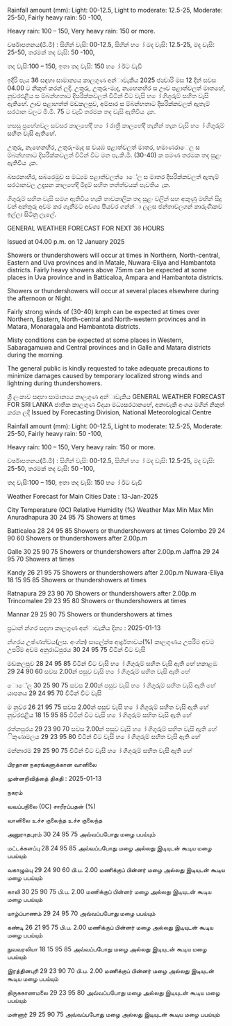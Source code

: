 Rainfall amount (mm): Light: 00-12.5, Light to moderate: 12.5-25, Moderate: 25-50, Fairly heavy rain: 50 -100,

Heavy rain: 100 – 150, Very heavy rain: 150 or more.

වර්ෂාපතනය(මි.මී) : සිහින් වැසි: 00-12.5, සිහින් හ ෝ මද වැසි: 12.5-25, මද වැසි: 25-50, තරමක් තද වැසි: 50 -100,

තද වැසි:100 – 150, ඉතා තද වැසි: 150 හ ෝ ඊට වැඩි

ඉදිරි පැය 36 සඳහා සාමාන්‍යය කාලගුණ අන්‍ාවැකිය 2025 ජන්‍වාරි මස 12 දින්‍ සවස 04.00 ට නිකුත් කරන්‍ ලදි. උතුරු, උතුරු-මැද, නැහෙනහිර ස ඌව පළාත්වලත් මාතහේ, නුවරඑළිය ස ම්බන්හතාට දිසරික්කවලත් විටින් විට වැසි හ ෝ ගිගුරුම් සහිත වැසි ඇතිහේ. ඌව පළාහත්ත් මඩකලපුව, අම්පාර ස ම්බන්හතාට දිසරික්කවලත් ඇතැම් සරථාන වලට මි.මි. 75 ට වැඩි තරමක තද වැසි ඇතිවිය ැක.

හසසු ප්‍රහේශවල සවසර කාලහේදී හ ෝ රාත්‍රී කාලහේදී තැනින් තැන වැසි හ ෝ ගිගුරුම් සහිත වැසි ඇතිහේ.

උතුරු, නැහෙනහිර, උතුරු-මැද ස වයඹ පළාත්වලත් මාතර, හමාණරාෙල ස ම්බන්හතාට දිසරික්කවලත් විටින් විට මන පැ.කි.මී. (30-40) ක පමණ තරමක තද සුළං ඇතිවිය ැක.

බසරනාහිර, සබරෙමුව ස මධ්‍යම පළාත්වලත් ොේල ස මාතර දිසරික්කවලත් ඇතැම් සරථානවල උදෑසන කාලහේදී මීදුම් සහිත තත්ත්වයක් පැවතිය ැක.

ගිගුරුම් සහිත වැසි සමග ඇතිවිය හැකි තාවකාලික තද සුළං වලින් සහ අකුණු මඟින් සිදු වන්‍ අන්‍තුරු අවම කර ගැනීමට අවශ්‍ය පියවර ගන්න්‍ා ලලස ජන්‍තාවලගන් කාරුණිකව ඉල්ලා සිටිනු ලැලේ.

GENERAL WEATHER FORECAST FOR NEXT 36 HOURS

Issued at 04.00 p.m. on 12 January 2025

Showers or thundershowers will occur at times in Northern, North-central, Eastern and Uva provinces and in Matale, Nuwara-Eliya and Hambantota districts. Fairly heavy showers above 75mm can be expected at some places in Uva province and in Batticaloa, Ampara and Hambantota districts.

Showers or thundershowers will occur at several places elsewhere during the afternoon or Night.

Fairly strong winds of (30-40) kmph can be expected at times over Northern, Eastern, North-central and North-western provinces and in Matara, Monaragala and Hambantota districts.

Misty conditions can be expected at some places in Western, Sabaragamuwa and Central provinces and in Galle and Matara districts during the morning.

The general public is kindly requested to take adequate precautions to minimize damages caused by temporary localized strong winds and lightning during thundershowers.

ශ්‍රී ලංකාව සඳහා සාමාන්‍යය කාලගුණ අන්‍ාවැකිය GENERAL WEATHER FORECAST FOR SRI LANKA ජාතික කාලගුණ විදයා මධ්‍යසරථානහේ, අනාවැකි අංශය මගින් නිකුත් කරන ලදි Issued by Forecasting Division, National Meteorological Centre

Rainfall amount (mm): Light: 00-12.5, Light to moderate: 12.5-25, Moderate: 25-50, Fairly heavy rain: 50 -100,

Heavy rain: 100 – 150, Very heavy rain: 150 or more.

වර්ෂාපතනය(මි.මී) : සිහින් වැසි: 00-12.5, සිහින් හ ෝ මද වැසි: 12.5-25, මද වැසි: 25-50, තරමක් තද වැසි: 50 -100,

තද වැසි:100 – 150, ඉතා තද වැසි: 150 හ ෝ ඊට වැඩි

Weather Forecast for Main Cities Date : 13-Jan-2025

City Temperature (0C) Relative Humidity (%) Weather Max Min Max Min Anuradhapura 30 24 95 75 Showers at times

Batticaloa 28 24 95 85 Showers or thundershowers at times Colombo 29 24 90 60 Showers or thundershowers after 2.00p.m

Galle 30 25 90 75 Showers or thundershowers after 2.00p.m Jaffna 29 24 95 70 Showers at times

Kandy 26 21 95 75 Showers or thundershowers after 2.00p.m Nuwara-Eliya 18 15 95 85 Showers or thundershowers at times

Ratnapura 29 23 90 70 Showers or thundershowers after 2.00p.m Trincomalee 29 23 95 80 Showers or thundershowers at times

Mannar 29 25 90 75 Showers or thundershowers at times

ප්‍රධාන්‍ න්‍ගර සදහා කාලගුණ අන්‍ාවැකිය දින්‍ය : 2025-01-13

න්‍ගරය උෂ්ණත්වය(ලස. අංශ්‍ක) සාලේක්ෂ ආර්ද්‍රතාවය(%) කාලගුණය උපරිම අවම උපරිම අවම අනුරාධ්‍පුරය 30 24 95 75 විටින් විට වැසි

මඩකලපුව 28 24 95 85 විටින් විට වැසි හ ෝ ගිගුරුම් සහිත වැසි ඇති හේ හකාළඹ 29 24 90 60 සවස 2.00න් පසුව වැසි හ ෝ ගිගුරුම් සහිත වැසි ඇති හේ

ොේල 30 25 90 75 සවස 2.00න් පසුව වැසි හ ෝ ගිගුරුම් සහිත වැසි ඇති හේ යාපනය 29 24 95 70 විටින් විට වැසි

ම නුවර 26 21 95 75 සවස 2.00න් පසුව වැසි හ ෝ ගිගුරුම් සහිත වැසි ඇති හේ නුවරඑළිය 18 15 95 85 විටින් විට වැසි හ ෝ ගිගුරුම් සහිත වැසි ඇති හේ

රත්නපුරය 29 23 90 70 සවස 2.00න් පසුව වැසි හ ෝ ගිගුරුම් සහිත වැසි ඇති හේ ිකුණාමලය 29 23 95 80 විටින් විට වැසි හ ෝ ගිගුරුම් සහිත වැසි ඇති හේ

මන්නාරම 29 25 90 75 විටින් විට වැසි හ ෝ ගිගුරුම් සහිත වැසි ඇති හේ

பிரதான நகரங்களுக்கான வானிலை

முன்னறிவித்தை் திகதி : 2025-01-13

நகரம்

வவப்பநிலை (0C) சாரீரப்பதன் (%)

வானிலை உச்ச குலைந்த உச்ச குலைந்த

அனுராதபுரம் 30 24 95 75 அவ்வப்பபோது மழை பபய்யும்

மட்டக்களப்பு 28 24 95 85 அவ்வப்பபோது மழை அல்லது இடியுடன் கூடிய மழை பபய்யும்

வகாழும்பு 29 24 90 60 பி.ப. 2.00 மணிக்குப் பின்னர் மழை அல்லது இடியுடன் கூடிய மழை பபய்யும்

காலி 30 25 90 75 பி.ப. 2.00 மணிக்குப் பின்னர் மழை அல்லது இடியுடன் கூடிய மழை பபய்யும்

யாழ்ப்பாணம் 29 24 95 70 அவ்வப்பபோது மழை பபய்யும்

கண்டி 26 21 95 75 பி.ப. 2.00 மணிக்குப் பின்னர் மழை அல்லது இடியுடன் கூடிய மழை பபய்யும்

நுவவரலியா 18 15 95 85 அவ்வப்பபோது மழை அல்லது இடியுடன் கூடிய மழை பபய்யும்

இரத்தினபுரி 29 23 90 70 பி.ப. 2.00 மணிக்குப் பின்னர் மழை அல்லது இடியுடன் கூடிய மழை பபய்யும்

திருககாணமலை 29 23 95 80 அவ்வப்பபோது மழை அல்லது இடியுடன் கூடிய மழை பபய்யும்

மன்னார் 29 25 90 75 அவ்வப்பபோது மழை அல்லது இடியுடன் கூடிய மழை பபய்யும்